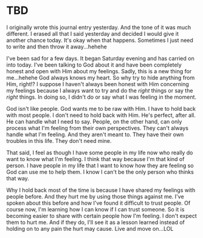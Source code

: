 # TBD

I originally wrote this journal entry yesterday. And the tone of it was much different. I erased all that I said yesterday and decided I would give it another chance today. It's okay when that happens. Sometimes I just need to write and then throw it away...hehehe

I've been sad for a few days. It began Saturday evening and has carried on into today. I've been talking to God about it and have been completely honest and open with Him about my feelings. Sadly, this is a new thing for me...hehehe God always knows my heart. So why try to hide anything from Him, right!? I suppose I haven't always been honest with Him concerning my feelings because I always want to try and do the *right* things or say the *right* things. In doing so, I didn't do or say what I was feeling in the moment.

God isn't like people. God wants me to be raw with Him. I have to hold back with most people. I don't need to hold back with Him. He's perfect, after all. He can handle what I need to say. People, on the other hand, can only process what I'm feeling from their own perspectives. They can't always handle what I'm feeling. And they aren't meant to. They have their own troubles in this life. They don't need mine.

That said, I feel as though I have some people in my life now who really do want to know what I'm feeling. I think that way because I'm that kind of person. I have people in my life that I want to know how they are feeling so God can use me to help them. I know I can't be the only person who thinks that way.

Why I hold back most of the time is because I have shared my feelings with people before. And they hurt me by using those things against me. I've spoken about this before and how I've found it difficult to trust people. Of course now, I'm learning how I can know if I can trust someone. So it is becoming easier to share with certain people how I'm feeling. I don't expect them to hurt me. And if they do, I'll see it as a lesson learned instead of holding on to any pain the hurt may cause. Live and move on...LOL


